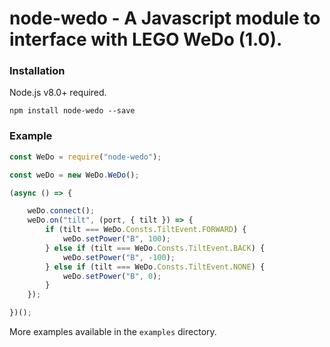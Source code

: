 # node-wedo - A Javascript module to interface with LEGO WeDo (1.0).

### Installation

Node.js v8.0+ required.

`npm install node-wedo --save`

### Example

```js
const WeDo = require("node-wedo");

const weDo = new WeDo.WeDo();

(async () => {

    weDo.connect();
    weDo.on("tilt", (port, { tilt }) => {
        if (tilt === WeDo.Consts.TiltEvent.FORWARD) {
            weDo.setPower("B", 100);
        } else if (tilt === WeDo.Consts.TiltEvent.BACK) {
            weDo.setPower("B", -100);
        } else if (tilt === WeDo.Consts.TiltEvent.NONE) {
            weDo.setPower("B", 0);
        }
    });

})();
```

More examples available in the `examples` directory.